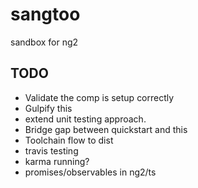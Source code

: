 # sangtoo
sandbox for ng2

## TODO
* Validate the comp is setup correctly
* Gulpify this
* extend unit testing approach.
* Bridge gap between quickstart and this
* Toolchain flow to dist
* travis testing
* karma running?
* promises/observables in ng2/ts


